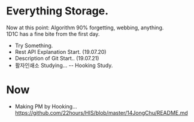 # Everything Storage.

Now at this point: Algorithm 90% forgetting, webbing, anything. <br>
1D1C has a fine bite from the first day.<br>
- Try Something.
- Rest API Explanation Start. (19.07.20)
- Description of Git Start.. (19.07.21)
- 활자인쇄소 Studying...
-- Hooking Study.

# Now
- Making PM by Hooking...<br>
 https://github.com/22hours/HIS/blob/master/14JongChu/README.md
